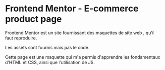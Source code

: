 # Frontend Mentor - E-commerce product page



Frontend Mentor est un site fournissant des maquettes de site web , qu'il faut reproduire.

Les assets sont fournis mais pas le code.

Cette page est une maquette qui m'a permis d'apprendre les fondamentaux d'HTML et CSS, ainsi que l'utilisation de JS.


